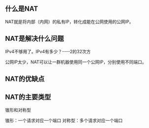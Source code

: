 ## 什么是NAT
NAT就是将内部（内网）的私有IP，转化成能在公网使用的公网IP。

## NAT是解决什么问题
IPv4不够用了。IPv4有多少？----2的32次方

公网IP太少，NAT可以让一群机器使用同一个公网IP，分别使用不同端口。

## NAT的优缺点

## NAT的主要类型
锥形和对称型

锥形：一个请求对应一个端口
对称型：多个请求对应一个端口


